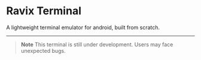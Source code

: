 # Ravix Terminal

A lightweight terminal emulator for android, built from scratch.

---

> **Note** This terminal is still under development. Users may face unexpected bugs.




